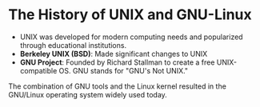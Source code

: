 
# The History of UNIX and GNU-Linux

- UNIX was developed for modern computing needs and popularized through educational institutions.
- **Berkeley UNIX (BSD)**: Made significant changes to UNIX
- **GNU Project**: Founded by Richard Stallman to create a free UNIX-compatible OS. GNU stands for "GNU's Not UNIX."

The combination of GNU tools and the Linux kernel resulted in the GNU/Linux operating system widely used today.

